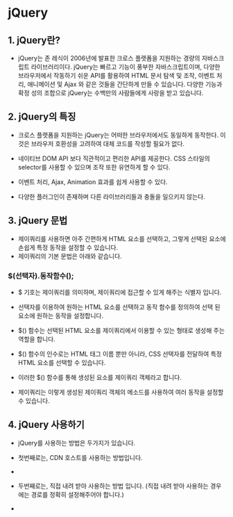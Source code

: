 # jQuery

## 1. jQuery란?
- jQuery는 존 레식이 2006년에 발표한 크로스 플랫폼을 지원하는 경량의 자바스크립트 라이브러리이다.
jQuery는 빠르고 기능이 풍부한 자바스크립트이며, 다양한 브라우저에서 작동하기 쉬운 API를 활용하여 HTML 문서 탐색 및 조작, 이벤트 처리, 애니메이션 및 Ajax 와 같은 것들을 간단하게 만들 수 있습니다. 다양한 기능과 확정 성의 조합으로 jQuery는 수백만의 사람들에게 사랑을 받고 있습니다.

## 2. jQuery의 특징
- 크로스 플랫폼을 지원하는 jQuery는 어떠한 브라우저에서도 동일하게 동작한다. 이것은 브라우저 호환성을 고려하여 대체 코드를 작성할 필요가 없다.

- 네이티브 DOM API 보다 직관적이고 편리한 API를 제공한다. CSS 스타일의 selector를 사용할 수 있으며 조작 또한 유연하게 할 수 있다.

- 이벤트 처리, Ajax, Animation 효과를 쉽게 사용할 수 있다.

- 다양한 플러그인이 존재하며 다른 라이브러리들과 충돌을 일으키지 않는다.

## 3. jQuery 문법
- 제이쿼리를 사용하면 아주 간편하게 HTML 요소를 선택하고, 그렇게 선택된 요소에 손쉽게 특정 동작을 설정할 수 있습니다.
- 제이쿼리의 기본 문법은 아래와 같습니다.

### $(선택자).동작함수();

- $ 기호는 제이쿼리를 의미하며, 제이쿼리에 접근할 수 있게 해주는 식별자 입니다.

- 선택자를 이용하여 원하는 HTML 요소를 선택하고 동작 함수를 정의하여 선택 된 요소에 원하는 동작을 설정합니다.

- $() 함수는 선택된 HTML 요소를 제이쿼리에서 이용할 수 있는 형태로 생성해 주는 역할을 합니다.

- $() 함수의 인수로는 HTML 태그 이름 뿐만 아니라, CSS 선택자를 전달하여 특정 HTML 요소를 선택할 수 있습니다.

- 이러한 $() 함수를 통해 생성된 요소를 제이쿼리 객체라고 합니다.

- 제이쿼리는 이렇게 생성된 제이쿼리 객체의 메소드를 사용하여 여러 동작을 설정할 수 있습니다.

## 4. jQuery 사용하기
- jQuery를 사용하는 방법은 두가지가 있습니다.

- 첫번째로는, CDN 호스트를 사용하는 방법입니다.
- <script src="https://ajax.googleapis.com/ajax/libs/jquery/3.6.0/jquery.min.js"></script>

- 두번째로는, 직접 내려 받아 사용하는 방법 입니다.
(직접 내려 받아 사용하는 경우에는 경로를 정확히 설정해주어야 합니다.)
- <script src="jquery-3.5.1.min.js"></script>
